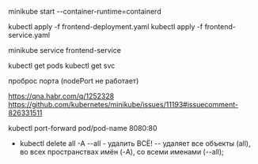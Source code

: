 minikube start --container-runtime=containerd

kubectl apply -f frontend-deployment.yaml
kubectl apply -f frontend-service.yaml

minikube service frontend-service

kubectl get pods
kubectl get svc

проброс порта (nodePort не работает)

https://qna.habr.com/q/1252328
https://github.com/kubernetes/minikube/issues/11193#issuecomment-826331511

kubectl port-forward pod/pod-name 8080:80

- kubectl delete all -A --all - удалить ВСЁ! -- удаляет все объекты (all), во всех пространствах имён (-A), со всеми именами (--all);